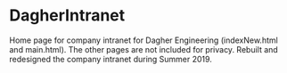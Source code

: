 # DagherIntranet

Home page for company intranet for Dagher Engineering (indexNew.html and main.html). The other pages are not included for privacy.
Rebuilt and redesigned the company intranet during Summer 2019.
